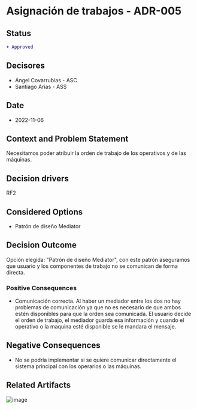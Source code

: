 # Asignación de trabajos - ADR-005

## Status

```diff
+ Approved
```

## Decisores

* Ángel Covarrubias - ASC
* Santiago Arias - ASS

## Date

* 2022-11-06

## Context and Problem Statement

Necesitamos poder atribuir la orden de trabajo de los operativos y de las máquinas.

## Decision drivers

RF2

## Considered Options

* Patrón de diseño Mediator

## Decision Outcome

Opción elegida: "Patrón de diseño Mediator", con este patrón aseguramos que usuario y los componentes de trabajo no se comunican de forma directa.

### Positive Consequences

* Comunicación correcta. Al haber un mediador entre los dos no hay problemas de comunicación ya que no es necesario de que ambos estén disponibles para que la orden sea comunicada. El usuario decide el orden de trabajo, el mediador guarda esa información y cuando el operativo o la maquina esté disponible se le mandara el mensaje.

## Negative Consequences

* No se podría implementar si se quiere comunicar directamente el sistema principal con los operarios o las máquinas.

## Related Artifacts

![image](https://user-images.githubusercontent.com/103439723/202898703-96badc1b-c45e-4de9-9931-6f05c94ceb2c.png)
